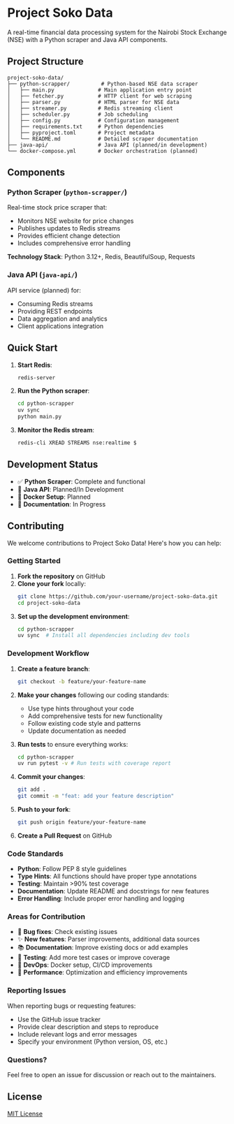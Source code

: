 # Project Soko Data

A real-time financial data processing system for the Nairobi Stock Exchange (NSE) with a Python scraper and Java API components.

## Project Structure

```
project-soko-data/
├── python-scrapper/          # Python-based NSE data scraper
│   ├── main.py              # Main application entry point
│   ├── fetcher.py           # HTTP client for web scraping
│   ├── parser.py            # HTML parser for NSE data
│   ├── streamer.py          # Redis streaming client
│   ├── scheduler.py         # Job scheduling
│   ├── config.py            # Configuration management
│   ├── requirements.txt     # Python dependencies
│   ├── pyproject.toml       # Project metadata
│   └── README.md            # Detailed scraper documentation
├── java-api/                # Java API (planned/in development)
└── docker-compose.yml       # Docker orchestration (planned)
```

## Components

### Python Scraper (`python-scrapper/`)
Real-time stock price scraper that:
- Monitors NSE website for price changes
- Publishes updates to Redis streams
- Provides efficient change detection
- Includes comprehensive error handling

**Technology Stack**: Python 3.12+, Redis, BeautifulSoup, Requests

### Java API (`java-api/`)
API service (planned) for:
- Consuming Redis streams
- Providing REST endpoints
- Data aggregation and analytics
- Client applications integration

## Quick Start

1. **Start Redis**:
   ```bash
   redis-server
   ```

2. **Run the Python scraper**:
   ```bash
   cd python-scrapper
   uv sync
   python main.py
   ```

3. **Monitor the Redis stream**:
   ```bash
   redis-cli XREAD STREAMS nse:realtime $
   ```

## Development Status

- ✅ **Python Scraper**: Complete and functional
- 🚧 **Java API**: Planned/In Development  
- 🚧 **Docker Setup**: Planned
- 🚧 **Documentation**: In Progress

## Contributing

We welcome contributions to Project Soko Data! Here's how you can help:

### Getting Started

1. **Fork the repository** on GitHub
2. **Clone your fork** locally:
   ```bash
   git clone https://github.com/your-username/project-soko-data.git
   cd project-soko-data
   ```
3. **Set up the development environment**:
   ```bash
   cd python-scrapper
   uv sync  # Install all dependencies including dev tools
   ```

### Development Workflow

1. **Create a feature branch**:
   ```bash
   git checkout -b feature/your-feature-name
   ```

2. **Make your changes** following our coding standards:
   - Use type hints throughout your code
   - Add comprehensive tests for new functionality
   - Follow existing code style and patterns
   - Update documentation as needed

3. **Run tests** to ensure everything works:
   ```bash
   cd python-scrapper
   uv run pytest -v # Run tests with coverage report
   ```

4. **Commit your changes**:
   ```bash
   git add .
   git commit -m "feat: add your feature description"
   ```

5. **Push to your fork**:
   ```bash
   git push origin feature/your-feature-name
   ```

6. **Create a Pull Request** on GitHub

### Code Standards

- **Python**: Follow PEP 8 style guidelines
- **Type Hints**: All functions should have proper type annotations
- **Testing**: Maintain >90% test coverage
- **Documentation**: Update README and docstrings for new features
- **Error Handling**: Include proper error handling and logging

### Areas for Contribution

- 🐛 **Bug fixes**: Check existing issues
- ✨ **New features**: Parser improvements, additional data sources
- 📚 **Documentation**: Improve existing docs or add examples
- 🧪 **Testing**: Add more test cases or improve coverage
- 🔧 **DevOps**: Docker setup, CI/CD improvements
- 🚀 **Performance**: Optimization and efficiency improvements

### Reporting Issues

When reporting bugs or requesting features:
- Use the GitHub issue tracker
- Provide clear description and steps to reproduce
- Include relevant logs and error messages
- Specify your environment (Python version, OS, etc.)

### Questions?

Feel free to open an issue for discussion or reach out to the maintainers.

## License

[MIT License](LICENSE)

